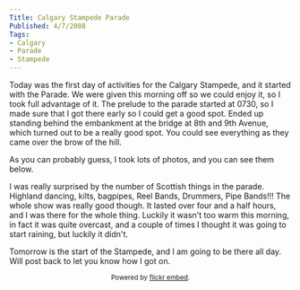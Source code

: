 ```yaml
---
Title: Calgary Stampede Parade
Published: 4/7/2008
Tags:
- Calgary
- Parade
- Stampede
---
```


Today was the first day of activities for the Calgary Stampede, and it started with the Parade. We were given this morning off so we could enjoy it, so I took full advantage of it. The prelude to the parade started at 0730, so I made sure that I got there early so I could get a good spot. Ended up standing behind the embankment at the bridge at 8th and 9th Avenue, which turned out to be a really good spot. You could see everything as they came over the brow of the hill.

As you can probably guess, I took lots of photos, and you can see them below.

I was really surprised by the number of Scottish things in the parade. Highland dancing, kilts, bagpipes, Reel Bands, Drummers, Pipe Bands!!! The whole show was really good though. It lasted over four and a half hours, and I was there for the whole thing. Luckily it wasn't too warm this morning, in fact it was quite overcast, and a couple of times I thought it was going to start raining, but luckily it didn't.

Tomorrow is the start of the Stampede, and I am going to be there all day. Will post back to let you know how I got on.

<div id="flickrembed"></div><small style="display: block; text-align: center; margin: 0 auto;">Powered by <a href="https://flickrembed.com">flickr embed</a>.</small>

<script src="https://flickrembed.com/embed_v2.js.php?source=flickr&layout=responsive&input=72157676441004800&sort=0&by=album&theme=default&scale=fit&skin=default&id=5850544461b40"></script>